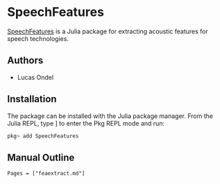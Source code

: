 # SpeechFeatures

[SpeechFeatures](https://github.com/lucasondel/SpeechFeatures.jl) is a
Julia package for extracting acoustic features for speech technologies.

## Authors

* Lucas Ondel

## Installation

The package can be installed with the Julia package manager. From the
Julia REPL, type ] to enter the Pkg REPL mode and run:

```julia
pkg> add SpeechFeatures
```

## Manual Outline

```@contents
Pages = ["feaextract.md"]
```
